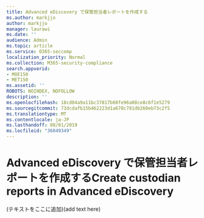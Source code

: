 ```yaml
---
title: Advanced eDiscovery で保管担当者レポートを作成する
ms.author: markjjo
author: markjjo
manager: laurawi
ms.date: ''
audience: Admin
ms.topic: article
ms.service: O365-seccomp
localization_priority: Normal
ms.collection: M365-security-compliance
search.appverid:
- MOE150
- MET150
ms.assetid: ''
ROBOTS: NOINDEX, NOFOLLOW
description: ''
ms.openlocfilehash: 18cd04a9a11bc37817b60fe96a08ce8c6f1e5279
ms.sourcegitcommit: 73dcdafb15b462223d1a670c781db260eb73c2f5
ms.translationtype: MT
ms.contentlocale: ja-JP
ms.lasthandoff: 08/01/2019
ms.locfileid: "36049349"
---
```

# <a name="create-custodian-reports-in-advanced-ediscovery"></a><span data-ttu-id="a4c7d-102">Advanced eDiscovery で保管担当者レポートを作成する</span><span class="sxs-lookup"><span data-stu-id="a4c7d-102">Create custodian reports in Advanced eDiscovery</span></span>

<span data-ttu-id="a4c7d-103">(テキストをここに追加)</span><span class="sxs-lookup"><span data-stu-id="a4c7d-103">(add text here)</span></span> 